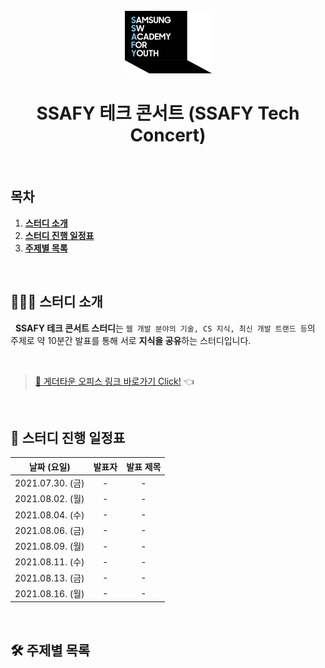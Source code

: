 <div align="center">
  <br />
  <img src="./images/ssafy_main_logo.png" alt="SSAFY" />
  <br />
  <h1>SSAFY 테크 콘서트 (SSAFY Tech Concert)</h1>
  <br />
</div>

## 목차

1. [**스터디 소개**](#1)
2. [**스터디 진행 일정표**](#2)
3. [**주제별 목록**](#3)

<br />

<div id="1"></div>

## 💁🏻‍♂ 스터디 소개

&nbsp;&nbsp;**SSAFY 테크 콘서트 스터디**는 `웹 개발 분야의 기술, CS 지식, 최신 개발 트랜드 등`의 주제로 약 10분간 발표를 통해 서로 **지식을 공유**하는 스터디입니다.

<br />

> [🔗 게더타운 오피스 링크 바로가기 Click!](https://gather.town/invite?token=g5VISkik) 👈

<br />

<div id="2"></div>

## 📅 스터디 진행 일정표

|   날짜 (요일)    | 발표자 | 발표 제목 |
| :--------------: | :----: | :-------: |
| 2021.07.30. (금) |   -    |     -     |
| 2021.08.02. (월) |   -    |     -     |
| 2021.08.04. (수) |   -    |     -     |
| 2021.08.06. (금) |   -    |     -     |
| 2021.08.09. (월) |   -    |     -     |
| 2021.08.11. (수) |   -    |     -     |
| 2021.08.13. (금) |   -    |     -     |
| 2021.08.16. (월) |   -    |     -     |

<br />

<div id="3"></div>

## 🛠 주제별 목록
